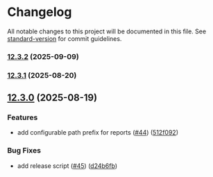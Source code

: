 # Changelog

All notable changes to this project will be documented in this file. See [standard-version](https://github.com/conventional-changelog/standard-version) for commit guidelines.

### [12.3.2](https://github.com/mojaloop/reporting/compare/v12.3.1...v12.3.2) (2025-09-09)

### [12.3.1](https://github.com/mojaloop/reporting/compare/v12.3.0...v12.3.1) (2025-08-20)

## [12.3.0](https://github.com/mojaloop/reporting/compare/v12.1.0...v12.3.0) (2025-08-19)


### Features

* add configurable path prefix for reports ([#44](https://github.com/mojaloop/reporting/issues/44)) ([512f092](https://github.com/mojaloop/reporting/commit/512f09265f03c8e16aca786ce39929ec37659ed7))


### Bug Fixes

* add release script ([#45](https://github.com/mojaloop/reporting/issues/45)) ([d24b6fb](https://github.com/mojaloop/reporting/commit/d24b6fbe598f47d6382907b7889b7305af6c5a04))
